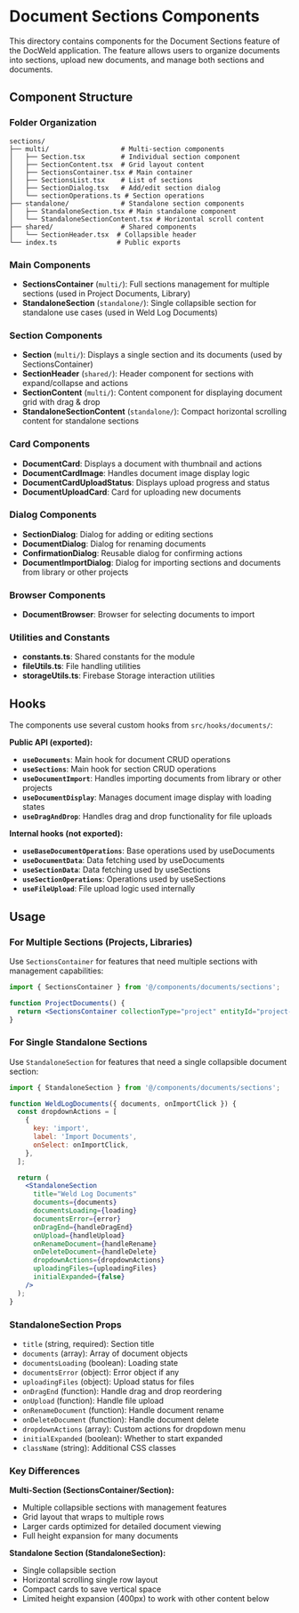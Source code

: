 # Document Sections Components

This directory contains components for the Document Sections feature of the DocWeld application. The feature allows users to organize documents into sections, upload new documents, and manage both sections and documents.

## Component Structure

### Folder Organization

```
sections/
├── multi/                  # Multi-section components
│   ├── Section.tsx         # Individual section component
│   ├── SectionContent.tsx  # Grid layout content
│   ├── SectionsContainer.tsx # Main container
│   ├── SectionsList.tsx    # List of sections
│   ├── SectionDialog.tsx   # Add/edit section dialog
│   └── sectionOperations.ts # Section operations
├── standalone/             # Standalone section components
│   ├── StandaloneSection.tsx # Main standalone component
│   └── StandaloneSectionContent.tsx # Horizontal scroll content
├── shared/                 # Shared components
│   └── SectionHeader.tsx  # Collapsible header
└── index.ts               # Public exports
```

### Main Components

- **SectionsContainer** (`multi/`): Full sections management for multiple sections (used in Project Documents, Library)
- **StandaloneSection** (`standalone/`): Single collapsible section for standalone use cases (used in Weld Log Documents)

### Section Components

- **Section** (`multi/`): Displays a single section and its documents (used by SectionsContainer)
- **SectionHeader** (`shared/`): Header component for sections with expand/collapse and actions
- **SectionContent** (`multi/`): Content component for displaying document grid with drag & drop
- **StandaloneSectionContent** (`standalone/`): Compact horizontal scrolling content for standalone sections

### Card Components

- **DocumentCard**: Displays a document with thumbnail and actions
- **DocumentCardImage**: Handles document image display logic
- **DocumentCardUploadStatus**: Displays upload progress and status
- **DocumentUploadCard**: Card for uploading new documents

### Dialog Components

- **SectionDialog**: Dialog for adding or editing sections
- **DocumentDialog**: Dialog for renaming documents
- **ConfirmationDialog**: Reusable dialog for confirming actions
- **DocumentImportDialog**: Dialog for importing sections and documents from library or other projects

### Browser Components

- **DocumentBrowser**: Browser for selecting documents to import

### Utilities and Constants

- **constants.ts**: Shared constants for the module
- **fileUtils.ts**: File handling utilities
- **storageUtils.ts**: Firebase Storage interaction utilities

## Hooks

The components use several custom hooks from `src/hooks/documents/`:

**Public API (exported):**

- **`useDocuments`**: Main hook for document CRUD operations
- **`useSections`**: Main hook for section CRUD operations
- **`useDocumentImport`**: Handles importing documents from library or other projects
- **`useDocumentDisplay`**: Manages document image display with loading states
- **`useDragAndDrop`**: Handles drag and drop functionality for file uploads

**Internal hooks (not exported):**

- **`useBaseDocumentOperations`**: Base operations used by useDocuments
- **`useDocumentData`**: Data fetching used by useDocuments
- **`useSectionData`**: Data fetching used by useSections
- **`useSectionOperations`**: Operations used by useSections
- **`useFileUpload`**: File upload logic used internally

## Usage

### For Multiple Sections (Projects, Libraries)

Use `SectionsContainer` for features that need multiple sections with management capabilities:

```jsx
import { SectionsContainer } from '@/components/documents/sections';

function ProjectDocuments() {
  return <SectionsContainer collectionType="project" entityId="project-123" />;
}
```

### For Single Standalone Sections

Use `StandaloneSection` for features that need a single collapsible document section:

```jsx
import { StandaloneSection } from '@/components/documents/sections';

function WeldLogDocuments({ documents, onImportClick }) {
  const dropdownActions = [
    {
      key: 'import',
      label: 'Import Documents',
      onSelect: onImportClick,
    },
  ];

  return (
    <StandaloneSection
      title="Weld Log Documents"
      documents={documents}
      documentsLoading={loading}
      documentsError={error}
      onDragEnd={handleDragEnd}
      onUpload={handleUpload}
      onRenameDocument={handleRename}
      onDeleteDocument={handleDelete}
      dropdownActions={dropdownActions}
      uploadingFiles={uploadingFiles}
      initialExpanded={false}
    />
  );
}
```

### StandaloneSection Props

- `title` (string, required): Section title
- `documents` (array): Array of document objects
- `documentsLoading` (boolean): Loading state
- `documentsError` (object): Error object if any
- `uploadingFiles` (object): Upload status for files
- `onDragEnd` (function): Handle drag and drop reordering
- `onUpload` (function): Handle file upload
- `onRenameDocument` (function): Handle document rename
- `onDeleteDocument` (function): Handle document delete
- `dropdownActions` (array): Custom actions for dropdown menu
- `initialExpanded` (boolean): Whether to start expanded
- `className` (string): Additional CSS classes

### Key Differences

**Multi-Section (SectionsContainer/Section):**

- Multiple collapsible sections with management features
- Grid layout that wraps to multiple rows
- Larger cards optimized for detailed document viewing
- Full height expansion for many documents

**Standalone Section (StandaloneSection):**

- Single collapsible section
- Horizontal scrolling single row layout
- Compact cards to save vertical space
- Limited height expansion (400px) to work with other content below
